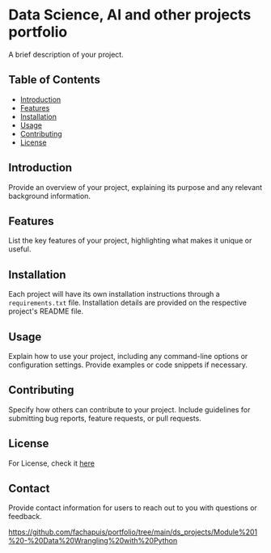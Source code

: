 # Data Science, AI and other projects portfolio

A brief description of your project.

## Table of Contents

- [Introduction](#introduction)
- [Features](#features)
- [Installation](#installation)
- [Usage](#usage)
- [Contributing](#contributing)
- [License](#license)

## Introduction

Provide an overview of your project, explaining its purpose and any relevant background information.

## Features

List the key features of your project, highlighting what makes it unique or useful.

## Installation

Each project will have its own installation instructions through a `requirements.txt` file.
Installation details are provided on the respective project's README file.

## Usage

Explain how to use your project, including any command-line options or configuration settings. Provide examples or code snippets if necessary.

## Contributing

Specify how others can contribute to your project. Include guidelines for submitting bug reports, feature requests, or pull requests.

## License

For License, check it [here](LICENSE)

## Contact

Provide contact information for users to reach out to you with questions or feedback.


https://github.com/fachapuis/portfolio/tree/main/ds_projects/Module%201%20-%20Data%20Wrangling%20with%20Python